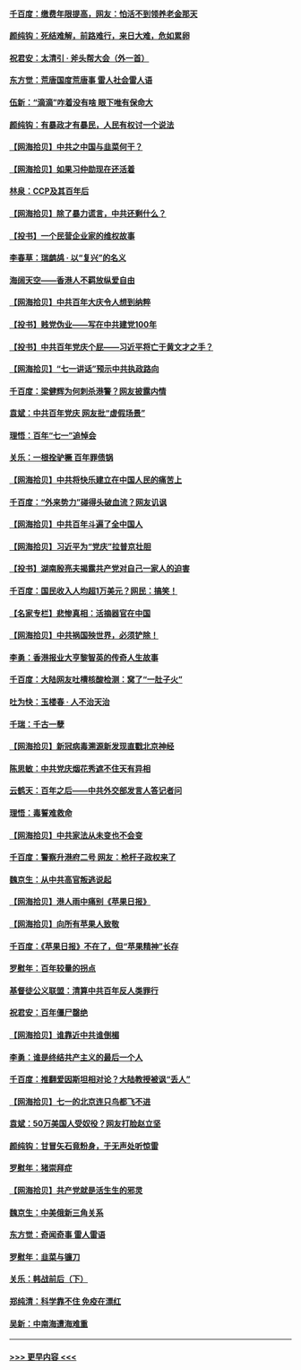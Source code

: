 #### [千百度：缴费年限提高，网友：怕活不到领养老金那天](../pages/nsc993/n13078088.md?t=07091851) 
#### [颜纯钩：死结难解，前路难行，来日大难，危如累卵](../pages/nsc993/n13077179.md?t=07091851) 
#### [祝君安：太清引 · 斧头帮大会（外一首）](../pages/nsc993/n13077162.md?t=07091851) 
#### [东方觉：荒唐国度荒唐事 雷人社会雷人语](../pages/nsc993/n13075917.md?t=07091851) 
#### [伍新：“滴滴”咋着没有啥 眼下唯有保命大](../pages/nsc993/n13075894.md?t=07091851) 
#### [颜纯钩：有暴政才有暴民，人民有权讨一个说法](../pages/nsc993/n13075734.md?t=07091851) 
#### [【网海拾贝】中共之中国与韭菜何干？](../pages/nsc993/n13075428.md?t=07091851) 
#### [【网海拾贝】如果习仲勋现在还活着](../pages/nsc993/n13073410.md?t=07091851) 
#### [林泉：CCP及其百年后](../pages/nsc993/n13073226.md?t=07091851) 
#### [【网海拾贝】除了暴力谎言，中共还剩什么？](../pages/nsc993/n13071082.md?t=07091851) 
#### [【投书】一个民营企业家的维权故事](../pages/nsc993/n13070932.md?t=07091851) 
#### [李春草：瑞鹧鸪 · 以“复兴”的名义](../pages/nsc993/n13069984.md?t=07091851) 
#### [海阔天空——香港人不羁放纵爱自由](../pages/nsc993/n13069407.md?t=07091851) 
#### [【网海拾贝】中共百年大庆令人想到纳粹](../pages/nsc993/n13068483.md?t=07091851) 
#### [【投书】贱党伪业——写在中共建党100年](../pages/nsc993/n13067843.md?t=07091851) 
#### [【投书】中共百年党庆个屁——习近平将亡于黄文才之手？](../pages/nsc993/n13067425.md?t=07091851) 
#### [【网海拾贝】“七一讲话”预示中共执政路向](../pages/nsc993/n13066434.md?t=07091851) 
#### [千百度：梁健辉为何刺杀港警？网友披露内情](../pages/nsc993/n13066979.md?t=07091851) 
#### [袁斌：中共百年党庆 网友批“虚假场景”](../pages/nsc993/n13066385.md?t=07091851) 
#### [理悟：百年“七一”追悼会](../pages/nsc993/n13066106.md?t=07091851) 
#### [关乐：一根拴驴橛 百年罪债锅](../pages/nsc993/n13066089.md?t=07091851) 
#### [【网海拾贝】中共将快乐建立在中国人民的痛苦上](../pages/nsc993/n13064939.md?t=07091851) 
#### [千百度：“外来势力”碰得头破血流？网友讥讽](../pages/nsc993/n13064878.md?t=07091851) 
#### [【网海拾贝】中共百年斗遍了全中国人](../pages/nsc993/n13060020.md?t=07091851) 
#### [【网海拾贝】习近平为“党庆”拉普京壮胆](../pages/nsc993/n13057781.md?t=07091851) 
#### [【投书】湖南殷亮夫揭露共产党对自己一家人的迫害](../pages/nsc993/n13057744.md?t=07091851) 
#### [千百度：国民收入人均超1万美元？网民：搞笑！](../pages/nsc993/n13057692.md?t=07091851) 
#### [【名家专栏】悲惨真相：活摘器官在中国](../pages/nsc993/n13056611.md?t=07091851) 
#### [【网海拾贝】中共祸国殃世界，必须铲除！](../pages/nsc993/n13056011.md?t=07091851) 
#### [李勇：香港报业大亨黎智英的传奇人生故事](../pages/nsc993/n13055258.md?t=07091851) 
#### [千百度：大陆网友吐槽核酸检测：窝了“一肚子火”](../pages/nsc993/n13055194.md?t=07091851) 
#### [吐为快：玉楼春 · 人不治天治](../pages/nsc993/n13054028.md?t=07091851) 
#### [千瑞：千古一孽](../pages/nsc993/n13054016.md?t=07091851) 
#### [【网海拾贝】新冠病毒溯源新发现直戳北京神经](../pages/nsc993/n13052425.md?t=07091851) 
#### [陈思敏：中共党庆烟花秀遮不住天有异相](../pages/nsc993/n13052020.md?t=07091851) 
#### [云鹤天：百年之后——中共外交部发言人答记者问](../pages/nsc993/n13051604.md?t=07091851) 
#### [理悟：毒誓难救命](../pages/nsc993/n13051601.md?t=07091851) 
#### [【网海拾贝】中共家法从未变也不会变](../pages/nsc993/n13050366.md?t=07091851) 
#### [千百度：警察升港府二号 网友：枪杆子政权来了](../pages/nsc993/n13050261.md?t=07091851) 
#### [魏京生：从中共高官叛逃说起](../pages/nsc993/n13048997.md?t=07091851) 
#### [【网海拾贝】港人雨中痛别《苹果日报》](../pages/nsc993/n13048941.md?t=07091851) 
#### [【网海拾贝】向所有苹果人致敬](../pages/nsc993/n13046795.md?t=07091851) 
#### [千百度：《苹果日报》不在了，但“苹果精神”长存](../pages/nsc993/n13046703.md?t=07091851) 
#### [罗慰年：百年较量的拐点](../pages/nsc993/n13046542.md?t=07091851) 
#### [基督徒公义联盟：清算中共百年反人类罪行](../pages/nsc993/n13046499.md?t=07091851) 
#### [祝君安：百年僵尸罄绝](../pages/nsc993/n13045595.md?t=07091851) 
#### [【网海拾贝】谁靠近中共谁倒楣](../pages/nsc993/n13044667.md?t=07091851) 
#### [李勇：谁是终结共产主义的最后一个人](../pages/nsc993/n13044397.md?t=07091851) 
#### [千百度：推翻爱因斯坦相对论？大陆教授被讽“丢人”](../pages/nsc993/n13043908.md?t=07091851) 
#### [【网海拾贝】七一的北京连只鸟都飞不进](../pages/nsc993/n13041377.md?t=07091851) 
#### [袁斌：50万美国人受奴役？网友打脸赵立坚](../pages/nsc993/n13041330.md?t=07091851) 
#### [颜纯钩：甘冒矢石竟粉身，于无声处听惊雷](../pages/nsc993/n13041140.md?t=07091851) 
#### [罗慰年：猪崇拜症](../pages/nsc993/n13041071.md?t=07091851) 
#### [【网海拾贝】共产党就是活生生的邪灵](../pages/nsc993/n13036627.md?t=07091851) 
#### [魏京生：中美俄新三角关系](../pages/nsc993/n13035986.md?t=07091851) 
#### [东方觉：奇闻奇事 雷人雷语](../pages/nsc993/n13035878.md?t=07091851) 
#### [罗慰年：韭菜与镰刀](../pages/nsc993/n13034374.md?t=07091851) 
#### [关乐：韩战前后（下）](../pages/nsc993/n13034113.md?t=07091851) 
#### [郑纯清：科学靠不住 免疫在漂红](../pages/nsc993/n13034093.md?t=07091851) 
#### [吴新：中南海遭海难重](../pages/nsc993/n13034084.md?t=07091851) 

----
#### [ >>> 更早内容 <<< ](../indexes/nsc993-earlier.md)
